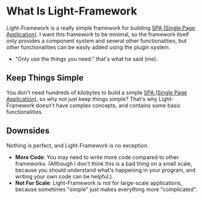 # What Is Light-Framework
Light-Framework is a really simple framework for building [SPA (Single Page Application)](https://en.wikipedia.org/wiki/Single-page_application). I want this framework to be minimal, so the framework itself only provides a component system and several other functionalities, but other functionalities can be easily added using the plugin system.

* "Only use the things you need." that's what he said (me).

## Keep Things Simple
You don't need hundreds of kilobytes to build a simple [SPA (Single Page Application)](https://en.wikipedia.org/wiki/Single-page_application), so why not just keep things simple? That's why Light-Framework doesn't have complex concepts, and contains some basic functionalities.

## Downsides
Nothing is perfect, and Light-Framework is no exception.

* **More Code**: You may need to write more code compared to other frameworks. (Although I don't think this is a bad thing on a small scale, because you should understand what's happening in your program, and writing your own code can be helpful.)
* **Not For Scale**: Light-Framework is not for large-scale applications, because sometimes "simple" just makes everything more "complicated".

